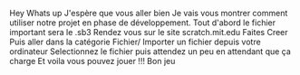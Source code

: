 Hey Whats up 
J'espère que vous aller bien
Je vais vous montrer comment utiliser notre projet en phase de développement.
Tout d'abord le fichier important sera le .sb3
Rendez vous sur le site scratch.mit.edu
Faites Creer 
Puis aller dans la catégorie Fichier/ Importer un fichier depuis votre ordinateur 
Selectionnez le fichier puis attendez un peu en attendant que ça charge 
Et voila vous pouvez jouer !!! Bon jeu
